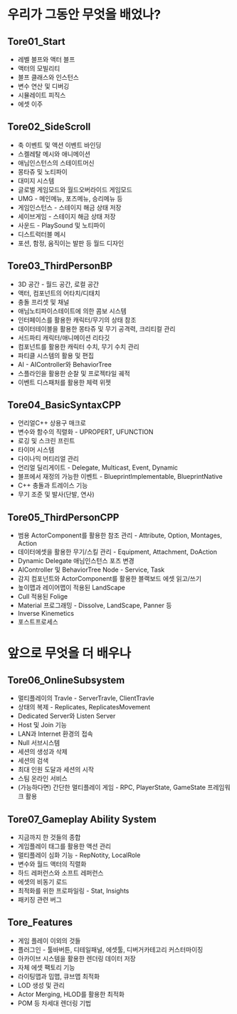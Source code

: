 # 우리가 그동안 무엇을 배었나?

## Tore01_Start
- 레벨 블프와 액터 블프
- 액터의 모빌리티
- 블프 클래스와 인스턴스
- 변수 연산 및 디버깅
- 시뮬레이트 피직스
- 에셋 이주

## Tore02_SideScroll
- 축 이벤트 및 액션 이벤트 바인딩
- 스켈레탈 메시와 애니메이션
- 애님인스턴스의 스테이트머신
- 몽타쥬 및 노티파이
- 대미지 시스템
- 글로벌 게임모드와 월드오버라이드 게임모드
- UMG - 메인메뉴, 포즈메뉴, 승리메뉴 등
- 게임인스턴스 - 스테이지 해금 상태 저장
- 세이브게임 - 스테이지 해금 상태 저장
- 사운드 - PlaySound 및 노티파이
- 디스트럭터블 메시
- 포션, 함정, 움직이는 발판 등 월드 디자인

## Tore03_ThirdPersonBP
- 3D 공간 - 월드 공간, 로컬 공간
- 액터, 컴포넌트의 어타치/디태치
- 충돌 프리셋 및 채널
- 애님노티파이스테이트에 의한 콤보 시스템
- 인터페이스를 활용한 캐릭터/무기의 상태 참조
- 데이터테이블을 활용한 몽타쥬 및 무기 공격력, 크리티컬 관리
- 서드파티 캐릭터/애니메이션 리타깃
- 컴포넌트를 활용한 캐릭터 수치, 무기 수치 관리
- 파티클 시스템의 활용 및 편집
- AI - AIController와 BehaviorTree
- 스플라인을 활용한 순찰 및 프로젝타일 궤적
- 이벤트 디스패처를 활용한 체력 위젯

## Tore04_BasicSyntaxCPP
- 언리얼C++ 상용구 매크로
- 변수와 함수의 직렬화 - UPROPERT, UFUNCTION
- 로깅 및 스크린 프린트
- 타이머 시스템
- 다이나믹 머티리얼 관리
- 언리얼 딜리게이트 - Delegate, Multicast, Event, Dynamic
- 블프에서 재정의 가능한 이벤트 - BlueprintImplementable, BlueprintNative
- C++ 충돌과 트레이스 기능
- 무기 조준 및 발사(단발, 연사)

## Tore05_ThirdPersonCPP
- 범용 ActorComponent를 활용한 참조 관리 - Attribute, Option, Montages, Action
- 데이터에셋을 활용한 무기/스킬 관리 - Equipment, Attachment, DoAction
- Dynamic Delegate 애님인스턴스 포즈 변경
- AIController 및 BehaviorTree Node - Service, Task
- 감지 컴포넌트와 ActorComponent를 활용한 블랙보드 에셋 읽고/쓰기
- 높이맵과 레이어맵이 적용된 LandScape
- Cull 적용된 Folige
- Material 프로그래밍 - Dissolve, LandScape, Panner 등
- Inverse Kinemetics
- 포스트프로세스

# 앞으로 무엇을 더 배우나
## Tore06_OnlineSubsystem
- 멀티플레이의 Travle - ServerTravle, ClientTravle
- 상태의 복제 - Replicates, ReplicatesMovement
- Dedicated Server와 Listen Server
- Host 및 Join 기능
- LAN과 Internet 환경의 접속
- Null 서브시스템
- 세션의 생성과 삭제
- 세션의 검색
- 최대 인원 도달과 세션의 시작
- 스팀 온라인 서비스
- (가능하다면) 간단한 멀티플레이 게임 - RPC, PlayerState, GameState 프레임워크 활용

## Tore07_Gameplay Ability System
- 지금까지 한 것들의 종합
- 게임플레이 태그를 활용한 액션 관리
- 멀티플레이 심화 기능 - RepNotity, LocalRole
- 변수와 월드 액터의 직렬화
- 하드 레퍼런스와 소프트 레퍼런스
- 에셋의 비동기 로드
- 최적화를 위한 프로파일링 - Stat, Insights
- 패키징 관련 버그

## Tore_Features
- 게임 플레이 이외의 것들
- 플러그인 - 툴바버튼, 디테일패널, 에셋툴, 디버거카테고리 커스터마이징
- 아카이브 시스템을 활용한 렌더링 데이터 저장
- 자체 에셋 팩토리 기능
- 라이팅맵과 밉맵, 큐브맵 최적화
- LOD 생성 및 관리
- Actor Merging, HLOD를 활용한 최적화
- POM 등 차세대 렌더링 기법

